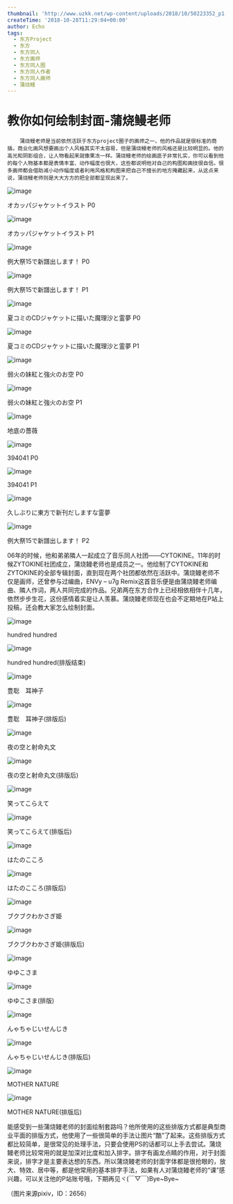 ```yaml
---
thumbnail: 'http://www.uzkk.net/wp-content/uploads/2018/10/50223352_p1-825x510.png'
createTime: '2018-10-28T11:29:04+00:00'
author: Echo
tags:
  - 东方Project
  - 东方
  - 东方同人
  - 东方画师
  - 东方同人图
  - 东方同人作者
  - 东方同人画师
  - 蒲烧鳗
---
```


# 教你如何绘制封面-蒲烧鳗老师

		蒲烧鳗老师是当前依然活跃于东方project圈子的画师之一，他的作品就是很标准的商插，商业化画风想要画出个人风格其实不太容易，但是蒲烧鳗老师的风格还是比较明显的。他的高光和阴影组合，让人物看起来就像果冻一样。蒲烧鳗老师的绘画底子非常扎实，你可以看到他的每个人物基本都是表情丰富、动作幅度也很大，这些都说明他对自己的构图和画技很自信。很多画师都会借助减小动作幅度或者利用风格和构图来把自己不擅长的地方掩藏起来，从这点来说，蒲烧鳗老师则是大大方方的把全部都呈现出来了。

![image](http://www.uzkk.net/wp-content/uploads/2018/10/62776275-878x1024.png)

オカッパジャケットイラスト P0

![image](http://www.uzkk.net/wp-content/uploads/2018/10/62776275_p1-878x1024.png)

オカッパジャケットイラスト P1

![image](http://www.uzkk.net/wp-content/uploads/2018/10/68534949_p0.png)

例大祭15で新譜出します！ P0

![image](http://www.uzkk.net/wp-content/uploads/2018/10/68534949_p1.png)

例大祭15で新譜出します！ P1

![image](http://www.uzkk.net/wp-content/uploads/2018/10/59215684_p0.png)

夏コミのCDジャケットに描いた魔理沙と霊夢 P0

![image](http://www.uzkk.net/wp-content/uploads/2018/10/59215684_p1.png)

夏コミのCDジャケットに描いた魔理沙と霊夢 P1

![image](http://www.uzkk.net/wp-content/uploads/2018/10/60607847_p0-904x1024.png)

弱火の妹紅と強火のお空 P0

![image](http://www.uzkk.net/wp-content/uploads/2018/10/60607847_p1.png)

弱火の妹紅と強火のお空 P1

![image](http://www.uzkk.net/wp-content/uploads/2018/10/12368542_p0-901x1024.jpg)

地底の薔薇

![image](http://www.uzkk.net/wp-content/uploads/2018/10/54249206_p0.png)

394041 P0

![image](http://www.uzkk.net/wp-content/uploads/2018/10/54249206_p2.png)

394041 P1

![image](http://www.uzkk.net/wp-content/uploads/2018/10/56711247_p0-732x1024.jpg)

久しぶりに東方で新刊だしますな霊夢

![image](http://www.uzkk.net/wp-content/uploads/2018/10/68534949_p2.png)

例大祭15で新譜出します！ P2

06年的时候，他和弟弟隣人一起成立了音乐同人社团——CYTOKINE。11年的时候ZYTOKINE社团成立，蒲烧鳗老师也是成员之一。他绘制了CYTOKINE和ZYTOKINE的全部专辑封面，直到现在两个社团都依然在活跃中。蒲烧鳗老师不仅是画师，还曾参与过编曲，ENVy – u7g Remix这首音乐便是由蒲烧鳗老师编曲、隣人作词，两人共同完成的作品。兄弟两在东方合作上已经相依相伴十几年，依然步步生花，这份感情着实是让人羡慕。蒲烧鳗老师现在也会不定期地在P站上投稿，还会教大家怎么绘制封面。

![image](http://www.uzkk.net/wp-content/uploads/2018/10/50223352_p0-878x1024.png)

hundred hundred

![image](http://www.uzkk.net/wp-content/uploads/2018/10/50223352_p1-878x1024.png)

hundred hundred(排版结束)

![image](http://www.uzkk.net/wp-content/uploads/2018/10/24132064_p2-612x1024.jpg)

豊聡　耳神子

![image](http://www.uzkk.net/wp-content/uploads/2018/10/24132064_p1-731x1024.jpg)

豊聡　耳神子(排版后)

![image](http://www.uzkk.net/wp-content/uploads/2018/10/47810453_p0.jpg)

夜の空と射命丸文

![image](http://www.uzkk.net/wp-content/uploads/2018/10/47810453_p1.jpg)

夜の空と射命丸文(排版后)

![image](http://www.uzkk.net/wp-content/uploads/2018/10/18584085_p1-933x1024.jpg)

笑ってこらえて

![image](http://www.uzkk.net/wp-content/uploads/2018/10/18584085_p2.jpg)

笑ってこらえて(排版后)

![image](http://www.uzkk.net/wp-content/uploads/2018/10/45692125_p0-860x1024.jpg)

はたのこころ

![image](http://www.uzkk.net/wp-content/uploads/2018/10/45692125_p1-1024x860.jpg)

はたのこころ(排版后)

![image](http://www.uzkk.net/wp-content/uploads/2018/10/56536942_p0.png)

ブクブクわかさぎ姫

![image](http://www.uzkk.net/wp-content/uploads/2018/10/56536942_p1-875x1024.png)

ブクブクわかさぎ姫(排版后)

![image](http://www.uzkk.net/wp-content/uploads/2018/10/56624446_p0.png)

ゆゆこさま

![image](http://www.uzkk.net/wp-content/uploads/2018/10/56624446_p1.png)

ゆゆこさま(排版)

![image](http://www.uzkk.net/wp-content/uploads/2018/10/40565656_p1.jpg)

んゃちゃじいせんじき

![image](http://www.uzkk.net/wp-content/uploads/2018/10/40565656_p0.jpg)

んゃちゃじいせんじき(排版后)

![image](http://www.uzkk.net/wp-content/uploads/2018/10/43281180_p0.jpg)

MOTHER NATURE

![image](http://www.uzkk.net/wp-content/uploads/2018/10/43281180_p1.jpg)

MOTHER NATURE(排版后)

能感受到一些蒲烧鳗老师的封面绘制套路吗？他所使用的这些排版方式都是典型商业平面的排版方式，他使用了一些很简单的手法让图片“酷”了起来。这些排版方式都比较简单，是很常见的处理手法，只要会使用PS的话都可以上手去尝试。蒲烧鳗老师比较常用的就是加深对比度和加入排字。排字有画龙点睛的作用，对于封面来说，排字才是主要表达想的东西。所以蒲烧鳗老师的封面字体都是很抢眼的，放大、特效、居中等，都是他常用的基本排字手法，如果有人对蒲烧鳗老师的“课”感兴趣，可以关注他的P站账号哦，下期再见ヾ(￣▽￣)Bye~Bye~

（图片来源pixiv，ID：2656）
